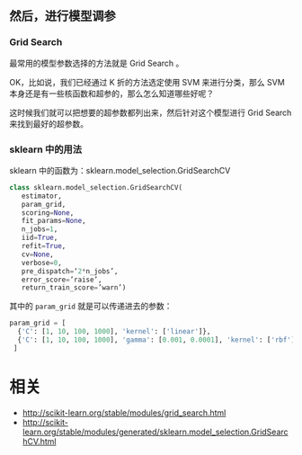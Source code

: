 
## 然后，进行模型调参


### Grid Search

最常用的模型参数选择的方法就是 Grid Search 。


OK，比如说，我们已经通过 K 折的方法选定使用 SVM 来进行分类，那么 SVM 本身还是有一些核函数和超参的，那么怎么知道哪些好呢？

这时候我们就可以把想要的超参数都列出来，然后针对这个模型进行 Grid Search 来找到最好的超参数。



### sklearn 中的用法

sklearn 中的函数为：sklearn.model_selection.GridSearchCV


```python
class sklearn.model_selection.GridSearchCV(
   estimator,
   param_grid,
   scoring=None,
   fit_params=None,
   n_jobs=1,
   iid=True,
   refit=True,
   cv=None,
   verbose=0,
   pre_dispatch=‘2*n_jobs’,
   error_score=’raise’,
   return_train_score=’warn’)
```

其中的 `param_grid` 就是可以传递进去的参数：

```python
param_grid = [
  {'C': [1, 10, 100, 1000], 'kernel': ['linear']},
  {'C': [1, 10, 100, 1000], 'gamma': [0.001, 0.0001], 'kernel': ['rbf']},
 ]
```








# 相关
- http://scikit-learn.org/stable/modules/grid_search.html
- http://scikit-learn.org/stable/modules/generated/sklearn.model_selection.GridSearchCV.html
